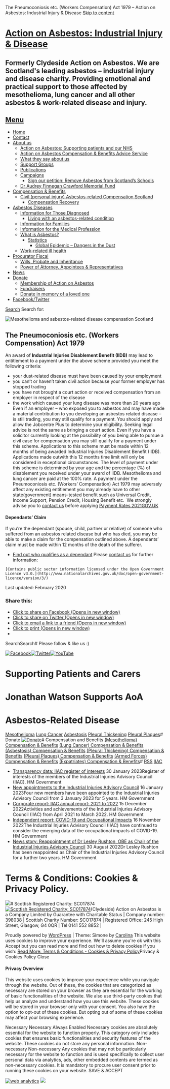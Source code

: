 
The Pneumoconiosis etc. (Workers Compensation) Act 1979 – Action on Asbestos: Industrial Injury & Disease
[Skip to content](#content)
 
# [Action on Asbestos: Industrial Injury & Disease](https://www.clydesideactiononasbestos.org.uk/)
## Formerly Clydeside Action on Asbestos. We are Scotland's leading asbestos – industrial injury and disease charity. Providing emotional and practical support to those affected by mesothelioma, lung cancer and all other asbestos & work-related disease and injury.
## [Menu](#)
* [Home](https://www.clydesideactiononasbestos.org.uk/)
* [Contact](https://www.clydesideactiononasbestos.org.uk/contact-us)
* [About us](https://www.clydesideactiononasbestos.org.uk/about-action-on-asbestos)
	+ [Action on Asbestos: Supporting patients and our NHS](https://www.clydesideactiononasbestos.org.uk/about-action-on-asbestos/action-on-asbestos-supporting-our-nhs)
	+ [Action on Asbestos Compensation & Benefits Advice Service](https://www.clydesideactiononasbestos.org.uk/about-action-on-asbestos/action-on-asbestos-welfare-rights-service)
	+ [What they say about us](https://www.clydesideactiononasbestos.org.uk/about-action-on-asbestos/what-they-say-about-us)
	+ [Support Groups](https://www.clydesideactiononasbestos.org.uk/about-action-on-asbestos/support-groups)
	+ [Publications](https://www.clydesideactiononasbestos.org.uk/new-information-booklets)
	+ [Campaigns](https://www.clydesideactiononasbestos.org.uk/about-action-on-asbestos/campaigns)
		- [Sign our petition: Remove Asbestos from Scotland’s Schools](https://www.clydesideactiononasbestos.org.uk/asbestos-in-schools)
	+ [Dr Audrey Finnegan Crawford Memorial Fund](https://www.clydesideactiononasbestos.org.uk/about-action-on-asbestos/dr-audrey-finnegan-crawford-memorial-fund)
* [Compensation & Benefits](https://www.clydesideactiononasbestos.org.uk/compensation-and-benefits)
	+ [Civil (personal injury) Asbestos-related Compensation Scotland](https://www.clydesideactiononasbestos.org.uk/compensation-and-benefits/civil-compensation)
		- [Compensation Recovery](https://www.clydesideactiononasbestos.org.uk/compensation-and-benefits/civil-compensation/compensation-recovery)
* [Asbestos Diseases](https://www.clydesideactiononasbestos.org.uk/asbestos-related-disease)
	+ [Information for Those Diagnosed](https://www.clydesideactiononasbestos.org.uk/information-for-those-affected)
		- [Living with an asbestos-related condition](https://www.clydesideactiononasbestos.org.uk/asbestos-related-disease/toolkit)
	+ [Information for Families](https://www.clydesideactiononasbestos.org.uk/information-for-families)
	+ [Information for the Medical Profession](https://www.clydesideactiononasbestos.org.uk/information-for-the-medical-profession)
	+ [What is Asbestos?](https://www.clydesideactiononasbestos.org.uk/asbestos-related-disease/what-is-asbestos)
		- [Statistics](https://www.clydesideactiononasbestos.org.uk/information-for-the-medical-profession/statistics)
			* [Global Epidemic – Dangers in the Dust](https://www.clydesideactiononasbestos.org.uk/information-for-the-medical-profession/statistics/global-epidemic-dangers-in-the-dust)
	+ [Work-related ill health](https://www.clydesideactiononasbestos.org.uk/information-for-the-medical-profession/work-related-ill-health-and-occupational-disease-in-great-britain)
* [Procurator Fiscal](https://www.clydesideactiononasbestos.org.uk/information-for-the-medical-profession/posthumous-claims)
	+ [Wills, Probate and Inheritance](https://www.clydesideactiononasbestos.org.uk/information-for-the-medical-profession/posthumous-claims/wills-probate-and-inheritance)
	+ [Power of Attorney, Appointees & Representatives](https://www.clydesideactiononasbestos.org.uk/compensation-and-benefits/mesothelioma-compensation-benefits/power-of-attorney-appointees-representatives)
* [News](https://www.clydesideactiononasbestos.org.uk/category/action-on-asbestos-news)
* [Donate](https://www.clydesideactiononasbestos.org.uk/donations-and-fundraising)
	+ [Membership of Action on Asbestos](https://www.clydesideactiononasbestos.org.uk/donations-and-fundraising/membership)
	+ [Fundraisers](https://www.clydesideactiononasbestos.org.uk/category/fundraisers)
	+ [Donate in memory of a loved one](https://www.clydesideactiononasbestos.org.uk/donations-and-fundraising/donate-in-memory-of-a-loved-one)
* [Facebook/Twitter](https://www.clydesideactiononasbestos.org.uk/facebook-twitter)
 
[Search](#search-container)
Search for:
 
![Mesothelioma and asbestos-related disease compensation Scotland](https://i0.wp.com/www.clydesideactiononasbestos.org.uk/wp-content/uploads/2020/03/shutterstock_291998765-e1583939778455.jpg?resize=820%2C616&ssl=1) 
## The Pneumoconiosis etc. (Workers Compensation) Act 1979
An award of **Industrial Injuries Disablement Benefit (IIDB)** may lead to entitlement to a payment under the above scheme provided you meet the following criteria:
* your dust-related disease must have been caused by your employment
* you can’t or haven’t taken civil action because your former employer has stopped trading
* you have not brought a court action or received compensation from an employer in respect of the disease
* the work which caused your lung disease was more than 20 years ago
Even if an employer – who exposed you to asbestos and may have made a material contribution to you developing an asbestos related disease – is still trading, you may still qualify for a payment. You should apply and allow the Jobcentre Plus to determine your eligibility.
Seeking legal advice is not the same as bringing a court action. Even if you have a solicitor currently looking at the possibility of you being able to pursue a civil case for compensation you may still qualify for a payment under this scheme.
Applications to this scheme must be made within 12 months of being awarded Industrial Injuries Disablement Benefit (IIDB). Applications made outwith this 12 months time limit will only be considered in exceptional circumstances.
The level of payment under this scheme is determined by your age and the percentage (%) of disablement you received under your award of IIDB. Mesothelioma and lung cancer are paid at the 100% rate.
A payment under the Pneumoconiosis etc. (Workers’ Compensation) Act 1979 may adversely affect any existing entitlement you may already have to other state(government) means-tested benefit such as Universal Credit, Income Support, Pension Credit, Housing Benefit etc.  We strongly advise you to [contact us](https://www.clydesideactiononasbestos.org.uk/contact-us "Contact CAA") before applying
 [Payment Rates 2021GOV.UK](https://www.legislation.gov.uk/ukdsi/2021/9780348218978)
#### Dependants’ Claim
If you’re the dependant (spouse, child, partner or relative) of someone who suffered from an asbestos related disease but who has died, you may be able to make a claim for the compensation outlined above.
A dependants’ claim must be made within 12 months of the death of the sufferer.
* [Find out who qualifies as a dependant](https://www.clydesideactiononasbestos.org.uk/compensation-and-benefits/social-security-benefits-state-compensation/pneumoconiosis-etc-workers-compensation-act-1979/pneumoconiosis-etc-workers-compensation-act-1979-definition-of-dependant "The Pneumoconiosis etc. (Workers’ Compensation) Act 1979 & Diffuse Mesothelioma Scheme 2008: Definition of a Dependant")
Please [contact us](https://www.clydesideactiononasbestos.org.uk/contact-us) for further information:
```
[Contains public sector information licensed under the Open Government Licence v3.0.](http://www.nationalarchives.gov.uk/doc/open-government-licence/version/3/)
```
Last updated: February 2020
### Share this:
* [Click to share on Facebook (Opens in new window)](https://www.clydesideactiononasbestos.org.uk/compensation-and-benefits/pneumoconiosis-etc-workers-compensation-act-1979?share=facebook "Click to share on Facebook")
* [Click to share on Twitter (Opens in new window)](https://www.clydesideactiononasbestos.org.uk/compensation-and-benefits/pneumoconiosis-etc-workers-compensation-act-1979?share=twitter "Click to share on Twitter")
* [Click to email a link to a friend (Opens in new window)](mailto:?subject=%5BShared%20Post%5D%20The%20Pneumoconiosis%20etc.%20%28Workers%20Compensation%29%20Act%201979&body=https%3A%2F%2Fwww.clydesideactiononasbestos.org.uk%2Fcompensation-and-benefits%2Fpneumoconiosis-etc-workers-compensation-act-1979&share=email "Click to email a link to a friend")
* [Click to print (Opens in new window)](https://www.clydesideactiononasbestos.org.uk/compensation-and-benefits/pneumoconiosis-etc-workers-compensation-act-1979#print "Click to print")
* 
 
SearchSearch# Please follow & like us :)
 
[![Facebook](https://www.clydesideactiononasbestos.org.uk/wp-content/plugins/ultimate-social-media-icons/images/icons_theme/default/default_facebook.png "Facebook")](https://www.facebook.com/caamesoscot/)[![Twitter](https://www.clydesideactiononasbestos.org.uk/wp-content/plugins/ultimate-social-media-icons/images/icons_theme/default/default_twitter.png "Twitter")](https://twitter.com/caamesoscot)[![YouTube](https://www.clydesideactiononasbestos.org.uk/wp-content/plugins/ultimate-social-media-icons/images/icons_theme/default/default_youtube.png "YouTube")](https://www.youtube.com/user/clydesideaction) 
# Supporting Patients and Carers
# Jonathan Watson Supports AoA
# Asbestos-Related Disease
 [Mesothelioma](https://www.clydesideactiononasbestos.org.uk/asbestos-related-disease/mesothelioma "What is Malignant Mesothelioma?")
 [Lung Cancer](https://www.clydesideactiononasbestos.org.uk/asbestos-related-disease/lung-cancer "What is Asbestos-Related Cancer?")
 [Asbestosis](https://www.clydesideactiononasbestos.org.uk/asbestos-related-disease/asbestosis "What is Asbestosis?")
 [Pleural Thickening](https://www.clydesideactiononasbestos.org.uk/asbestos-related-disease/benign-pleural-disease "What is Diffuse Pleural Thickening?")
 [Pleural Plaques](https://www.clydesideactiononasbestos.org.uk/asbestos-related-disease/benign-pleural-disease "What is Pleural Plaque?")# Donate
[![](https://i0.wp.com/www.clydesideactiononasbestos.org.uk/wp-content/uploads/2020/05/justgiving-e1590407571416.png?fit=600%2C163&ssl=1 "Donate")](https://www.justgiving.com/clydesideaction)# Compensation and Benefits
 [(Mesothelioma) Compensation & Benefits](https://www.clydesideactiononasbestos.org.uk/compensation-and-benefits/mesothelioma-compensation-benefits "Mesothelioma Compensation & Benefits")
 [(Lung Cancer) Compensation & Benefits](https://www.clydesideactiononasbestos.org.uk/compensation-and-benefits/asbestos-related-lung-cancer-compensation-benefits)
 [(Asbestosis) Compensation & Benefits](https://www.clydesideactiononasbestos.org.uk/compensation-and-benefits/asbestosis-diffuse-pleural-thickening-compensation-and-benefits)
 [(Pleural Thickening) Compensation & Benefits](https://www.clydesideactiononasbestos.org.uk/compensation-and-benefits/diffuse-pleural-thickening)
 [(Pleural Plaques) Compensation & Benefits](https://www.clydesideactiononasbestos.org.uk/compensation-and-benefits/pleural-plaques-compensation "Pleural Plaque Compensation")
 [(Armed Forces) Compensation & Benefits](https://www.clydesideactiononasbestos.org.uk/compensation-and-benefits/asbestos-related-disease-compensation-and-the-armed-forces "Armed Forces Compensation")
 [(Expatriates) Compensation & Benefits](https://www.clydesideactiononasbestos.org.uk/compensation-and-benefits/expatriates-asbestos-related-benefits-compensation "Expatriates Compensation")# [RSS](https://www.gov.uk/government/organisations/industrial-injuries-advisory-council.atom) [IIAC](https://www.gov.uk/government/organisations/industrial-injuries-advisory-council)
* [Transparency data: IIAC register of interests](https://www.gov.uk/government/publications/iiac-register-of-interests) 30 January 2023Register of interests of the members of the Industrial Injuries Advisory Council (IIAC). HM Government
* [New appointments to the Industrial Injuries Advisory Council](https://www.gov.uk/government/news/new-appointments-to-the-industrial-injuries-advisory-council-2) 16 January 2023Four new members have been appointed to the Industrial Injuries Advisory Council from 3 January 2023 for 5 years. HM Government
* [Corporate report: IIAC annual report: 2021 to 2022](https://www.gov.uk/government/publications/iiac-annual-report-2021-to-2022) 15 December 2022Activities and achievements of the Industrial Injuries Advisory Council (IIAC) from April 2021 to March 2022. HM Government
* [Independent report: COVID-19 and Occupational Impacts](https://www.gov.uk/government/publications/covid-19-and-occupational-impacts) 16 November 2022The Industrial Injuries Advisory Council (IIAC) have continued to consider the emerging data of the occupational impacts of COVID-19. HM Government
* [News story: Reappointment of Dr Lesley Rushton, OBE as Chair of the Industrial Injuries Advisory Council](https://www.gov.uk/government/news/reappointment-of-dr-lesley-rushton-obe-as-chair-of-the-industrial-injuries-advisory-council) 30 August 2022Dr Lesley Rushton has been reappointed as Chair of the Industrial Injuries Advisory Council for a further two years. HM Government
 
# Terms & Conditions: Cookies & Privacy Policy.
[![](https://i0.wp.com/www.clydesideactiononasbestos.org.uk/wp-content/uploads/2020/01/CAA-FINAL-LOGO-OCT19_RGB_HI-RES.jpg?fit=595%2C90&ssl=1)](https://www.clydesideactiononasbestos.org.uk/about-caa/terms-conditions)# Scottish Registered Charity: SC017874
[![](https://i0.wp.com/www.clydesideactiononasbestos.org.uk/wp-content/uploads/2020/03/oscr-e1584098082329.jpg?fit=245%2C245&ssl=1 "Scottish Registered Charity: SC017874")](https://www.oscr.org.uk/about-charities/search-the-register/charity-details?number=17874)(Clydeside) Action on Asbestos is a Company Limited by Guarantee with Charitable Status | Company number: 398038 | Scottish Charity Number: SCO17874 | Registered Office: 245 High Street, Glasgow, G4 0QR | Tel 0141 552 8852 |  
 
 Proudly powered by [WordPress](http://wordpress.org/)  | 
 Theme: Simone by [Carolina](https://themesbycarolina.com) 
This website uses cookies to improve your experience. We'll assume you're ok with this Accept but you can read more and find out how to delete cookies if you wish: [Read More: Terms & Conditions - Cookies & Privacy Policy](https://www.clydesideactiononasbestos.org.uk/about-action-on-asbestos/terms-conditions)Privacy & Cookies Policy
Close
#### Privacy Overview
 
This website uses cookies to improve your experience while you navigate through the website. Out of these, the cookies that are categorized as necessary are stored on your browser as they are essential for the working of basic functionalities of the website. We also use third-party cookies that help us analyze and understand how you use this website. These cookies will be stored in your browser only with your consent. You also have the option to opt-out of these cookies. But opting out of some of these cookies may affect your browsing experience.
 
Necessary
Necessary
Always Enabled
 Necessary cookies are absolutely essential for the website to function properly. This category only includes cookies that ensures basic functionalities and security features of the website. These cookies do not store any personal information. 
Non-necessary
Non-necessary
 Any cookies that may not be particularly necessary for the website to function and is used specifically to collect user personal data via analytics, ads, other embedded contents are termed as non-necessary cookies. It is mandatory to procure user consent prior to running these cookies on your website. 
SAVE & ACCEPT
 
[![web analytics](https://c.statcounter.com/8124802/0/82c02db8/1/)](https://statcounter.com/ "web analytics")
![](https://www.clydesideactiononasbestos.org.uk/wp-content/plugins/wpfront-scroll-top/images/icons/1.png) 
